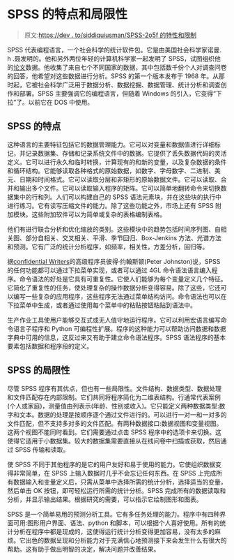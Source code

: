 # SPSS 的特点和局限性

> 原文:[https://dev . to/siddiquiusman/SPSS-2o5f 的特性和限制](https://dev.to/siddiquiusman/features-and-limitations-of-spss-2o5f)

SPSS 代表编程语言，一个社会科学的统计软件包。它是由美国社会科学家诺曼. h .聂发明的。他和另外两位年轻的计算机科学家一起发明了 SPSS，试图组织他的[论文](https://www.solidessay.com/our-services/how-to-write-a-dissertation)数据。他收集了来自七个不同国家的数据，其中包括数千份个人对调查问卷的回答，他希望对这些数据进行分析。SPSS 的第一个版本发布于 1968 年。从那时起，它被社会科学广泛用于数据分析、数据挖掘、数据管理、统计分析和调查创作和部署。SPSS 主要强调它的编程语言，但随着 Windows 的引入，它变得“下拉”了。以前它在 DOS 中使用。

## SPSS 的特点

这种语言的主要特征包括它的数据管理能力。它可以对变量和数据值进行详细标记，并记录数据集、存储和记录系统文件中的数据。它提供了丢失数据代码的灵活定义。它可以进行永久和临时转换，计算现有的和新的变量，以及复杂数据的条件和循环结构。它能够读取各种格式的原始数据，如数字、字母数字、二进制、美元、日期和时间格式。它可以读取分层和非矩形的原始数据文件。它可以读取、合并和输出多个文件。它可以读取输入程序的矩阵。它可以简单地翻转命令来切换数据集中的行和列。人们可以构建自己的 SPSS 语法元素块，并在这些块的执行中进行练习。它有读写压缩文件的能力。除了这些功能之外，市场上还有 SPSS 附加模块。这些附加软件可以为简单或复杂的表格编制表格。

他们有进行联合分析和优化缩放的类别。这些模块中的趋势包括时间序列图、自相关图、部分自相关、交叉相关、平滑、季节回归、Box-Jenkins 方法、光谱方法和预测。它有广泛的统计分析程序，如频率，相关性，方差分析，回归等。

据[confidential Writers](https://www.confidentwriters.com/)的高级程序员彼得·约翰斯顿(Peter Johnston)说，SPSS 的任何功能都可以通过下拉菜单实现，或者可以通过 4GL 命令语法语言编入程序。命令语法的好处是它具有可重复性。它使人们能够为每个变量定义几个特征。它简化了重复性的任务，使处理复杂的操作数据分析变得容易。除了这些，它还可以编写一些复杂的应用程序，这些程序无法通过菜单结构访问。命令语法也可以在下拉菜单中生成，或者通过使用每个菜单中的粘贴按钮粘贴到语法中。

生产作业工具使用户能够交互式或无人值守地运行程序。它可以利用宏语言编写命令语言子程序和 Python 可编程性扩展。程序的这种能力可以帮助访问数据和数据字典中可用的信息，这反过来又有助于建立命令语法程序。SPSS 语法程序的基本要素包括数据和程序段的定义。

## SPSS 的局限性

尽管 SPSS 程序有其优点，但也有一些局限性。文件结构、数据类型、数据处理和文件匹配存在内部限制。它们共同将程序简化为二维表结构。行通常代表案例(个人或家庭)，测量值由列表示(年龄、性别或收入)。它只能定义两种数据类型:数字和文本。数据的处理是按顺序逐个通过文件进行的。可以进行一对一和一对多的文件匹配，但不支持多对多的文件匹配。有两种数据接口:数据视图和变量视图。这两个视图不能同时看到。它们需要通过点击 SPSS 程序中的选项卡来切换。这使得它适用于小数据集。较大的数据集需要直接从在线问卷中扫描或获取，然后通过 SPSS 传输和读取。

使 SPSS 不同于其他程序的是它的用户友好和易于使用的能力。它使组织数据变得非常简单，在 SPSS 上输入数据时几乎不会忘记任何东西。在 SPSS 上完成所有数据输入和变量定义后，只需从菜单中选择所需的统计分析，选择适当的变量，然后单击 OK 按钮，即可轻松运行所需的统计分析。SPSS 完成所有的数据读取和分析，并显示输出结果。根据研究的需要，可以指示它绘制图形和图表。

SPSS 是一个简单易用的预测分析工具。它有多任务处理的能力。程序中有四种界面可用:图形用户界面、语法、python 和脚本，可以根据个人喜好使用。所有的统计分析在程序中都是现成的，这使得运行统计分析变得更加容易，没有太多的麻烦。它出色的数据呈现和分析能力对于充满信心地预测接下来会发生什么有很大的帮助。这有助于做出明智的决定，解决问题并改善结果。